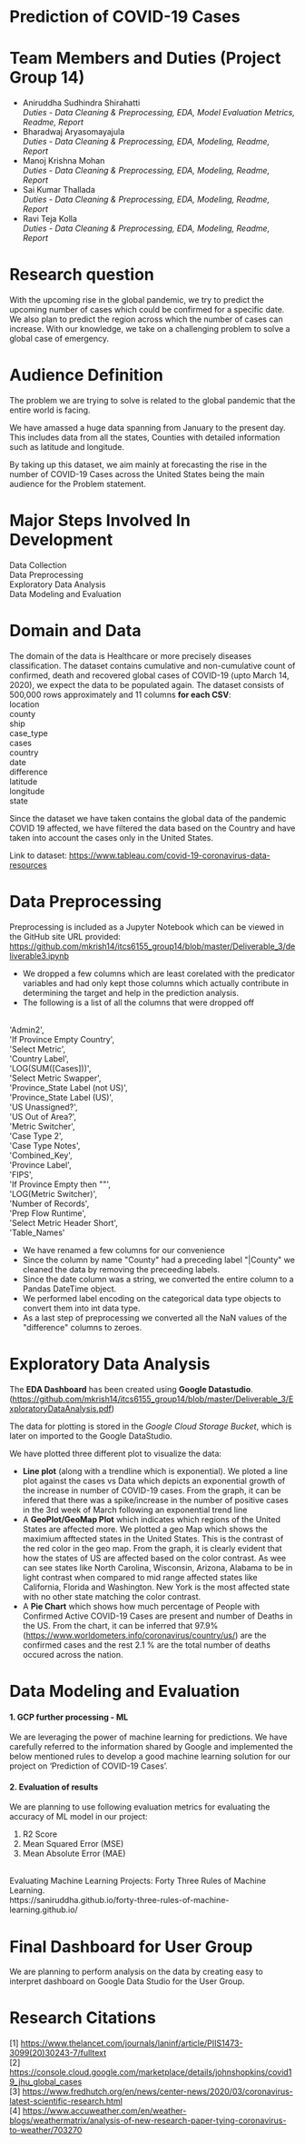 # Prediction of COVID-19 Cases

# Team Members and Duties (Project Group 14)
* Aniruddha Sudhindra Shirahatti <br/>
*Duties - Data Cleaning & Preprocessing, EDA, Model Evaluation Metrics, Readme, Report*<br/>
* Bharadwaj Aryasomayajula <br/>
*Duties - Data Cleaning & Preprocessing, EDA, Modeling, Readme, Report*<br/>
* Manoj Krishna Mohan <br/>
*Duties - Data Cleaning & Preprocessing, EDA, Modeling, Readme, Report*<br/>
* Sai Kumar Thallada <br/>
*Duties - Data Cleaning & Preprocessing, EDA, Modeling, Readme, Report*<br/>
* Ravi Teja Kolla <br/>
*Duties - Data Cleaning & Preprocessing, EDA, Modeling, Readme, Report*

# Research question
With the upcoming rise in the global pandemic, we try to predict the upcoming number of cases which could be confirmed for a specific date. We also plan to predict the region across which the number of cases can increase. With our knowledge, we take on a challenging problem to solve a global case of emergency.

# Audience Definition

The problem we are trying to solve is related to the global pandemic that the entire world is facing.

We have amassed a huge data spanning from January to the present day. This includes data from all the states, Counties with detailed information such as latitude and longitude.

By taking up this dataset, we aim mainly at forecasting the rise in the number of COVID-19 Cases across the United States being the main audience for the Problem statement. 

# Major Steps Involved In Development
Data Collection<br/>
Data Preprocessing<br/>
Exploratory Data Analysis<br/>
Data Modeling and Evaluation


# Domain and Data
The domain of the data is Healthcare or more precisely diseases classification.
The dataset contains cumulative and non-cumulative count of confirmed, death and recovered global cases of COVID-19 (upto March 14, 2020), we expect the data to be populated again.
The dataset consists of 500,000 rows approximately and 11 columns **for each CSV**:
<br>
location      
county        
ship          
case_type   
cases         
country       
date          
difference    
latitude      
longitude     
state 

Since the dataset we have taken contains the global data of the pandemic COVID 19 affected, we have filtered the data based on the Country and have taken into account the cases only in the United States.

Link to dataset: https://www.tableau.com/covid-19-coronavirus-data-resources

# Data Preprocessing
Preprocessing is included as a Jupyter Notebook which can be viewed in the GitHub site URL provided:
https://github.com/mkrish14/itcs6155_group14/blob/master/Deliverable_3/deliverable3.ipynb


- We dropped a few columns which are least corelated with the predicator variables and had only kept those columns which actually contribute in determining the target and help in the prediction analysis.
- The following is a list of all the columns that were dropped off
<br/>
'Admin2',<br/>
'If Province Empty Country',<br/>
'Select Metric',<br/>
'Country Label',<br/>
'LOG(SUM([Cases]))',<br/>
'Select Metric Swapper',<br/>
'Province_State Label (not US)',<br/>
'Province_State Label (US)',<br/>
'US Unassigned?',<br/>
'US Out of Area?',<br/>
'Metric Switcher',<br/>
'Case Type 2',<br/>
'Case Type Notes',<br/>
'Combined_Key',<br/>
'Province Label',<br/>
'FIPS',<br/>
'If Province Empty then ""',<br/>
'LOG(Metric Switcher)',<br/>
'Number of Records',<br/>
'Prep Flow Runtime',<br/>
'Select Metric Header Short',<br/>
'Table_Names'<br/>

 - We have renamed a few columns for our convenience 
 - Since the column by name "County" had a preceding label "|County" we cleaned the data by removing the preceeding labels.
 - Since the date column was a string, we converted the entire column to a Pandas DateTime object.
 - We performed label encoding on the categorical data type objects to convert them into int data type.
 - As a last step of preprocessing we converted all the NaN values of the "difference" columns to zeroes.
  

# Exploratory Data Analysis
The **EDA Dashboard** has been created using **Google Datastudio**. (https://github.com/mkrish14/itcs6155_group14/blob/master/Deliverable_3/ExploratoryDataAnalysis.pdf)

The data for plotting is stored in the *Google Cloud Storage Bucket*, which is later on imported to the Google DataStudio.

We have plotted three different plot to visualize the data:
- **Line plot** (along with a trendline which is exponential).
We ploted a line plot against the cases vs Data which depicts an exponential growth of the increase in number of COVID-19 cases. From the graph, it can be infered that there was a spike/increase in the number of positive cases in the 3rd week of March following an exponential trend line
- A **GeoPlot/GeoMap Plot** which indicates which regions of the United States are affected more.
We plotted a geo Map which shows the maximium afftected states in the United States. This is the contrast of the red color in the geo map.
From the graph, it is clearly evident that how the states of US are affected based on the color contrast. As wee can see states like North Carolina, Wisconsin, Arizona, Alabama to be in light contrast when compared to mid range affected states like California, Florida and Washington. New York is the most affected state with no other state matching the color contrast.
- A **Pie Chart** which shows how much percentage of People with Confirmed Active COVID-19 Cases are present and number of Deaths in the US.
From the chart, it can be inferred that 97.9% (https://www.worldometers.info/coronavirus/country/us/) are the confirmed cases and the rest 2.1 % are the total number of deaths occured across the nation.


<!-- ## size of data - data must be “big” data (millions of records) -->

<!--## Tentative plan for analysis on GCP:-->

# Data Modeling and Evaluation

#### 1. GCP further processing - ML
<!--We are going to implement various CART Algorithms(Classification and Regression Treees) to predict the accuracy and correctness of the machine learning model implemented.-->
We are leveraging the power of machine learning for predictions. We have carefully referred to the information shared by Google and implemented the below mentioned rules to develop a good machine learning solution for our project on ‘Prediction of COVID-19 Cases’.

#### 2. Evaluation of results
We are planning to use following evaluation metrics for evaluating the accuracy of ML model in our project:
1. R2 Score
2. Mean Squared Error (MSE)
3. Mean Absolute Error (MAE)
<!--4. Confusion Matrix
5. Area Under Curve (AUC)-->
<br/>
Evaluating Machine Learning Projects: Forty Three Rules of Machine Learning.<br/>
https://saniruddha.github.io/forty-three-rules-of-machine-learning.github.io/

# Final Dashboard for User Group
We are planning to perform analysis on the data by creating easy to interpret dashboard on Google Data Studio for the User Group.

<!--## Completed Set of Tasks-->

<!--#### EDA
#### Pre-Processing-->

# Research Citations

[1] https://www.thelancet.com/journals/laninf/article/PIIS1473-3099(20)30243-7/fulltext <br/>
[2] https://console.cloud.google.com/marketplace/details/johnshopkins/covid19_jhu_global_cases <br/>
[3] https://www.fredhutch.org/en/news/center-news/2020/03/coronavirus-latest-scientific-research.html <br/>
[4] https://www.accuweather.com/en/weather-blogs/weathermatrix/analysis-of-new-research-paper-tying-coronavirus-to-weather/703270 <br/>

